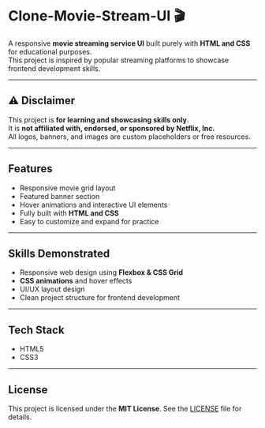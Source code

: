 # Clone-Movie-Stream-UI 🎬

A responsive **movie streaming service UI** built purely with **HTML and CSS** for educational purposes.  
This project is inspired by popular streaming platforms to showcase frontend development skills.

---

## ⚠️ Disclaimer
This project is **for learning and showcasing skills only**.  
It is **not affiliated with, endorsed, or sponsored by Netflix, Inc.**  
All logos, banners, and images are custom placeholders or free resources.

---

## Features
- Responsive movie grid layout
- Featured banner section
- Hover animations and interactive UI elements
- Fully built with **HTML and CSS**
- Easy to customize and expand for practice

---

## Skills Demonstrated
- Responsive web design using **Flexbox & CSS Grid**
- **CSS animations** and hover effects
- UI/UX layout design
- Clean project structure for frontend development

---

## Tech Stack
- HTML5
- CSS3

---
## License
This project is licensed under the **MIT License**. See the [LICENSE](LICENSE) file for details.
